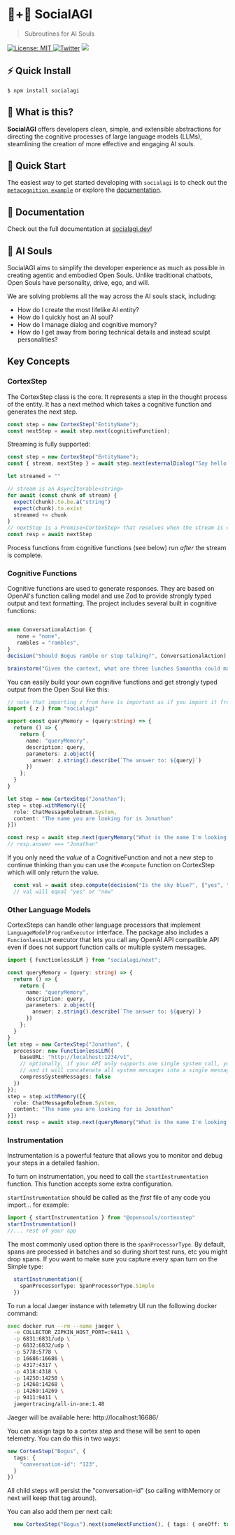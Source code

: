 # 🤖+👱 SocialAGI

> Subroutines for AI Souls

[![License: MIT](https://img.shields.io/badge/License-MIT-yellow.svg) ![Twitter](https://img.shields.io/twitter/url/https/twitter.com/socialagi.svg?style=social&label=Follow%20%40socialagi)](https://twitter.com/socialagi) [![](https://dcbadge.vercel.app/api/server/FCPcCUbw3p?compact=true&style=flat)](https://discord.gg/FCPcCUbw3p)

## ⚡ Quick Install
```$ npm install socialagi```


## 🤔 What is this?

**SocialAGI** offers developers clean, simple, and extensible abstractions for directing the cognitive processes of large language models (LLMs), steamlining the creation of more effective and engaging AI souls.

## 🏃 Quick Start

The easiest way to get started developing with `socialagi` is to check out the [`metacognition example`](./examples/metacognition.ts) or explore the [documentation](http://socialagi.dev).

## 🧠  Documentation

Check out the full documentation at [socialagi.dev](http://socialagi.dev)!

## 💫 AI Souls

SocialAGI aims to simplify the developer experience as much as possible in creating agentic and embodied Open Souls. Unlike traditional chatbots, Open Souls have personality, drive, ego, and will.

We are solving problems all the way across the AI souls stack, including:
- How do I create the most lifelike AI entity?
- How do I quickly host an AI soul?
- How do I manage dialog and cognitive memory?
- How do I get away from boring technical details and instead sculpt personalities?

## Key Concepts

### CortexStep

The CortexStep class is the core. It represents a step in the thought process of the entity. It has a next method which takes a cognitive function and generates the next step.

```typescript
const step = new CortexStep("EntityName");
const nextStep = await step.next(cognitiveFunction);
```

Streaming is fully supported:

```typescript
const step = new CortexStep("EntityName");
const { stream, nextStep } = await step.next(externalDialog("Say hello to the user!"), { stream: true });

let streamed = ""

// stream is an AsyncIterable<string>
for await (const chunk of stream) {
  expect(chunk).to.be.a("string")
  expect(chunk).to.exist
  streamed += chunk
}
// nextStep is a Promise<CortexStep> that resolves when the stream is complete.
const resp = await nextStep
```

Process functions from cognitive functions (see below) run _after_ the stream is complete.

### Cognitive Functions

Cognitive functions are used to generate responses. They are based on OpenAI's function calling model and use Zod to provide strongly typed output and text formatting. The project includes several built in cognitive functions:

```typescript

enum ConversationalAction {
   none = "none",
   rambles = "rambles",
}
decision("Should Bogus ramble or stop talking?", ConversationalAction)

brainstorm("Given the context, what are three lunches Samantha could make with those ingredients?")
```

You can easily build your own cognitive functions and get strongly typed output from the Open Soul like this:

```typescript
// note that importing z from here is important as if you import it from "zod" then you will get type errors
import { z } from "socialagi"

export const queryMemory = (query:string) => {
  return () => {
    return {
      name: "queryMemory",
      description: query,
      parameters: z.object({
        answer: z.string().describe(`The answer to: ${query}`)
      })
    };
  }
}

let step = new CortexStep("Jonathan");
step = step.withMemory([{
  role: ChatMessageRoleEnum.System,
  content: "The name you are looking for is Jonathan"
}])

const resp = await step.next(queryMemory("What is the name I'm looking for? Answer in a single word"))
// resp.answer === "Jonathan"

```

If you only need the *value* of a CognitiveFunction and not a new step to continue thinking than you can use the `#compute` function on CortexStep which will only return the value.

```typescript
  const val = await step.compute(decision("Is the sky blue?", ["yes", "no"]))
  // val will equal "yes" or "now"
```

### Other Language Models

CortexSteps can handle other language processors that implement `LanguageModelProgramExecutor` interface. The package also includes a `FuncionlessLLM` executor that lets you call any OpenAI API compatible API even if does not support function calls or multiple system messages.

```typescript
import { FunctionlessLLM } from "socialagi/next";

const queryMemory = (query: string) => {
  return () => {
    return {
      name: "queryMemory",
      description: query,
      parameters: z.object({
        answer: z.string().describe(`The answer to: ${query}`)
      })
    };
  }
}
let step = new CortexStep("Jonathan", {
  processor: new FunctionlessLLM({
    baseURL: "http://localhost:1234/v1",
    // optionally, if your API only supports one single system call, you can set this to true
    // and it will concatenate all system messages into a single message.
    compressSystemMessages: false
  })
});
step = step.withMemory([{
  role: ChatMessageRoleEnum.System,
  content: "The name you are looking for is Jonathan"
}])
const resp = await step.next(queryMemory("What is the name I'm looking for? Answer in a single word"))

```

### Instrumentation

Instrumentation is a powerful feature that allows you to monitor and debug your steps in a detailed fashion.

To turn on instrumentation, you need to call the `startInstrumentation` function. This function accepts some extra configuration.

`startInstrumentation` should be called as the *first* file of any code you import... for example:

```typescript
import { startInstrumentation } from "@opensouls/cortexstep"
startInstrumentation()
//... rest of your app
```

The most commonly used option there is the `spanProcessorType`. By default, spans are processed in batches and so during short test runs, etc you might drop spans. If you want to make sure you capture every span turn on the Simple type:

```typescript
  startInstrumentation({
    spanProcessorType: SpanProcessorType.Simple
  })
```


To run a local Jaeger instance with telemetry UI run the following docker command:

```bash
exec docker run --rm --name jaeger \
  -e COLLECTOR_ZIPKIN_HOST_PORT=:9411 \
  -p 6831:6831/udp \
  -p 6832:6832/udp \
  -p 5778:5778 \
  -p 16686:16686 \
  -p 4317:4317 \
  -p 4318:4318 \
  -p 14250:14250 \
  -p 14268:14268 \
  -p 14269:14269 \
  -p 9411:9411 \
  jaegertracing/all-in-one:1.48
```

Jaeger will be available here: http://localhost:16686/

You can assign tags to a cortex step and these will be sent to open telemetry. You can do this in two ways:

```typescript
new CortexStep("Bogus", {
  tags: {
    "conversation-id": "123",
  }
})
```

All child steps will persist the "conversation-id" (so calling withMemory or next will keep that tag around).

You can also add them per next call:

```typescript
  new CortexStep("Bogus").next(someNextFunction(), { tags: { oneOff: true }})
```
